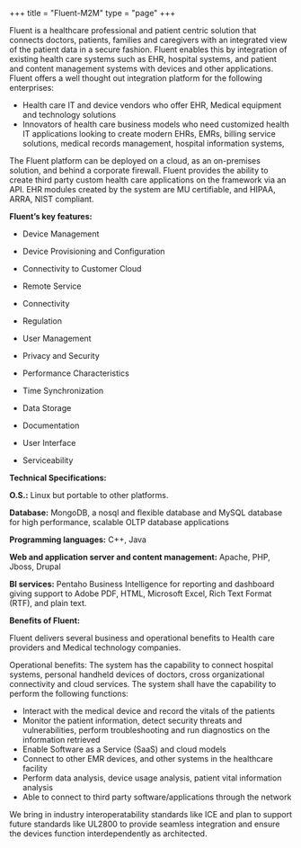 +++
title = "Fluent-M2M"
type = "page"
+++

Fluent is a healthcare professional and patient centric solution that connects doctors, patients, families and caregivers with an integrated view of the patient data in a secure fashion. Fluent enables this by integration of existing health care systems such as EHR, hospital systems, and patient and content management systems with devices and other applications. Fluent offers a well thought out integration platform for the following enterprises:

* Health care IT and device vendors who offer EHR, Medical equipment and technology solutions
* Innovators of health care business models who need customized health IT applications looking to create modern EHRs, EMRs, billing service solutions, medical records management, hospital information systems,

The Fluent platform can be deployed on a cloud, as an on-premises solution, and behind a corporate firewall. Fluent provides the ability to create third party custom health care applications on the framework via an API. EHR modules created by the system are MU certifiable, and HIPAA, ARRA, NIST compliant.


**Fluent’s key features:**

* Device Management	
* Device Provisioning and Configuration	
* Connectivity to Customer Cloud
* Remote Service	
* Connectivity	
* Regulation
* User Management

* Privacy and Security	
* Performance Characteristics
* Time Synchronization	
* Data Storage	
* Documentation
* User Interface	
* Serviceability	


**Technical Specifications:**

**O.S.:** Linux but portable to other platforms.

**Database:** MongoDB, a nosql and flexible database and MySQL database for high performance, scalable OLTP database applications

**Programming languages:** C++, Java

**Web and application server and content management:** Apache, PHP, Jboss, Drupal

**BI services:** Pentaho Business Intelligence for reporting and dashboard giving support to Adobe PDF, HTML, Microsoft Excel, Rich Text Format (RTF), and plain text.

**Benefits of Fluent:**

Fluent delivers several business and operational benefits to Health care providers and Medical technology companies.

Operational benefits: The system has the capability to connect hospital systems, personal handheld devices of doctors, cross organizational connectivity and cloud services. The system shall have the capability to perform the following functions:

* Interact with the medical device and record the vitals of the patients
* Monitor the patient information, detect security threats and vulnerabilities, perform troubleshooting and run diagnostics on the information retrieved
* Enable Software as a Service (SaaS) and cloud models
* Connect to other EMR devices, and other systems in the healthcare facility
* Perform data analysis, device usage analysis, patient vital information analysis
* Able to connect to third party software/applications through the network

We bring in industry interoperatability standards like ICE and plan to support future standards like UL2800 to provide seamless integration and ensure the devices function interdependently as architected.

